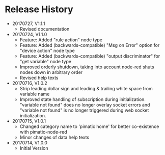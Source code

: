 # Release History

* 20170727, V1.1.1
    * Revised documentation
* 20170724, V1.1.0
    * Feature: Added "rule action" node type
    * Feature: Added (backwards-compatible) "Msg on Error" option for "device action" node type
    * Feature: Added (backwards-compatible) "output discriminator" for "get variable" node type 
    * Improved orderly shutdown, taking into account node-red shuts nodes down in arbitrary order
    * Revised help texts
* 20170716, V1.0.2
    * Strip leading dollar sign and leading & trailing white space from variable name
    * Improved state handling of subscription during initialization. "variable not found" does no 
    longer overlay socket errors and "variable not found" is no longer triggered during web socket 
    initialization.
* 20170715, V1.0.1
    * Changed category name to 'pimatic home' for better co-existence with pimatic-node-red
    * Minor changes of data help texts
* 20170714, V1.0.0
    * Initial Version